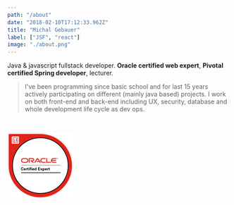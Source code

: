 ```yaml
---
path: "/about"
date: "2018-02-10T17:12:33.962Z"
title: "Michal Gebauer"
label: ["JSF", "react"]
image: "./about.png"
---
```


Java & javascript fullstack developer. **Oracle certified web expert**, **Pivotal certified Spring developer**, lecturer.

> I've been programming since basic school and for last 15 years actively participating on different (mainly java based) projects. I work on both front-end and back-end including UX, security, database and whole development life cycle as dev ops.

</br>

![Oracle certified](oracle_expert.png)
